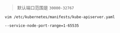 > 默认端口范围是 `30000-32767`

```shell
vim /etc/kubernetes/manifests/kube-apiserver.yaml
```

```shell
--service-node-port-range=1-65535
```
